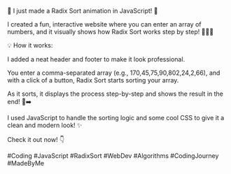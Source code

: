 🚀 I just made a Radix Sort animation in JavaScript! 🎉

I created a fun, interactive website where you can enter an array of numbers, and it visually shows how Radix Sort works step by step! 🧑‍💻✨

💡 How it works:

I added a neat header and footer to make it look professional.

You enter a comma-separated array (e.g., 170,45,75,90,802,24,2,66), and with a click of a button, Radix Sort starts sorting your array.

As it sorts, it displays the process step-by-step and shows the result in the end! 🔢➡️

I used JavaScript to handle the sorting logic and some cool CSS to give it a clean and modern look! ✨

Check it out now! 👇

#Coding #JavaScript #RadixSort #WebDev #Algorithms #CodingJourney #MadeByMe
